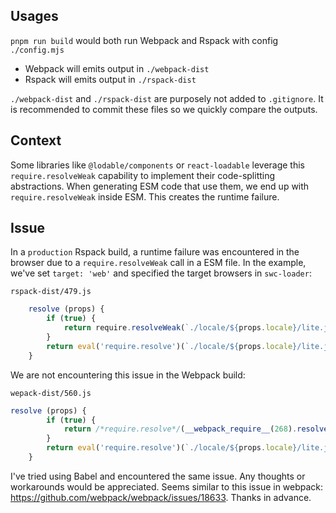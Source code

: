 ## Usages

`pnpm run build` would both run Webpack and Rspack with config `./config.mjs`

- Webpack will emits output in `./webpack-dist`
- Rspack will emits output in `./rspack-dist`

`./webpack-dist` and `./rspack-dist` are purposely not added to `.gitignore`.
It is recommended to commit these files so we quickly compare the outputs.

## Context
Some libraries like `@lodable/components` or `react-loadable` leverage this `require.resolveWeak` capability to implement their code-splitting abstractions. When generating ESM code that use them, we end up with `require.resolveWeak` inside ESM. This creates the runtime failure. 

## Issue

In a `production` Rspack build, a runtime failure was encountered in the browser due to a `require.resolveWeak` call in a ESM file. In the example, we've set `target: 'web'` and specified the target browsers in `swc-loader`:

`rspack-dist/479.js`
```js
    resolve (props) {
        if (true) {
            return require.resolveWeak(`./locale/${props.locale}/lite.js`);
        }
        return eval('require.resolve')(`./locale/${props.locale}/lite.js`);
    }
``` 

We are not encountering this issue in the Webpack build:

`wepack-dist/560.js`
```js
resolve (props) {
        if (true) {
            return /*require.resolve*/(__webpack_require__(268).resolve(`./${props.locale}/lite.js`));
        }
        return eval('require.resolve')(`./locale/${props.locale}/lite.js`);
    }
```

I've tried using Babel and encountered the same issue. Any thoughts or workarounds would be appreciated.
Seems similar to this issue in webpack: https://github.com/webpack/webpack/issues/18633.  Thanks in advance.








